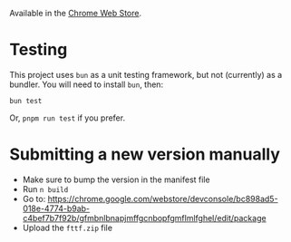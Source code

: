Available in the [Chrome Web Store](https://chrome.google.com/webstore/detail/full-text-tabs-forever/gfmbnlbnapjmffgcnbopfgmflmlfghel).

# Testing

This project uses `bun` as a unit testing framework, but not (currently) as a bundler. You will need to install `bun`, then:

`bun test`

Or, `pnpm run test` if you prefer.

# Submitting a new version manually

- Make sure to bump the version in the manifest file
- Run `n build`
- Go to: https://chrome.google.com/webstore/devconsole/bc898ad5-018e-4774-b9ab-c4bef7b7f92b/gfmbnlbnapjmffgcnbopfgmflmlfghel/edit/package
- Upload the `fttf.zip` file

